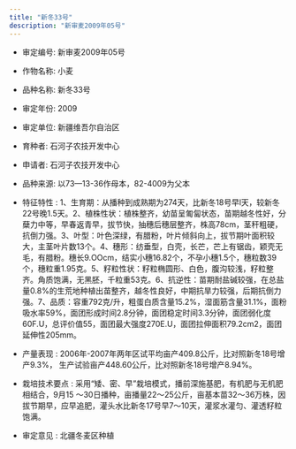 ```yaml
---
title: "新冬33号"
description: "新审麦2009年05号"
---
```

* 审定编号:  新审麦2009年05号

*  作物名称:  小麦

*  品种名称:  新冬33号

*  审定年份:  2009

*  审定单位:  新疆维吾尔自治区

* 育种者:  石河子农技开发中心

*  申请者:  石河子农技开发中心

*  品种来源:  以73—13-36作母本，82-4009为父本

*  特征特性 : 
1、生育期：从播种到成熟期为274天，比新冬18号早l天，较新冬22号晚1.5天。2、植株性状：植株整齐，幼苗呈匍匐状态，苗期越冬性好，分蘖力中等，早春返青早，拔节快，抽穗后穗层整齐，株高78cm，茎秆粗硬，抗倒力强。3、叶型：叶色深绿，有腊粉，叶片倾斜向上，拔节期叶面积较大，主茎叶片数13个。4、穗形：纺垂型，白壳，长芒，芒上有锯齿，颖壳无毛，有腊粉。穗长9.OOcm，结实小穗16.82个，不孕小穗1.5个，穗粒数39个，穗粒重1.95克。5、籽粒性状：籽粒椭圆形、白色，腹沟较浅，籽粒整齐。角质饱满，无黑胚，千粒重53克。6、抗逆性：苗期耐盐碱较强，在总盐量0.8%的生荒地种植出苗整齐，越冬性良好，中期抗旱力较强，后期抗倒力强。7、品质：容重792克/升，粗蛋白质含量15.2%，湿面筋含量31.1%，面粉吸水率59%，面团形成时间2.8分钟，面团稳定时间3.3分钟，面团弱化度60F.U，总评价值55，面团最大强度270E.U，面团拉伸面积79.2cm2，面团延伸性205mm。
 
*  产量表现 : 
2006年-2007年两年区试平均亩产409.8公斤，比对照新冬18号增产9.3%， 生产试验亩产448.60公斤，比对照新冬18号增产8.94%。

*  栽培技术要点 : 
采用“矮、密、早”栽培模式，播前深施基肥，有机肥与无机肥相结合，9月15 ～30日播种，亩播量22～25公斤，亩基本苗32～36万株，因拔节期早，应早追肥，灌头水比新冬17号早7～10天，灌浆水灌匀、灌透籽粒饱满。

*  审定意见 : 
北疆冬麦区种植
